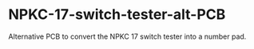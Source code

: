# NPKC-17-switch-tester-alt-PCB
Alternative PCB to convert the NPKC 17 switch tester into a number pad.
